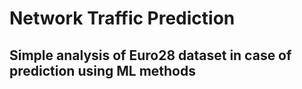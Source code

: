 # Network Traffic Prediction

## Simple analysis of Euro28 dataset in case of prediction using ML methods
